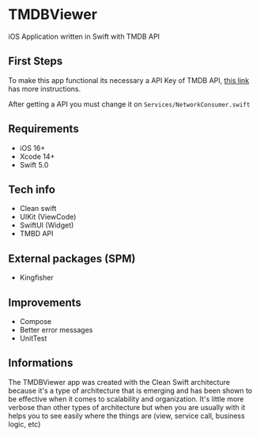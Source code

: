 # TMDBViewer
iOS Application written in Swift with TMDB API

## First Steps

To make this app functional its necessary a API Key of TMDB API, [this link](https://developers.themoviedb.org/3/getting-started/authentication) has more instructions.

After getting a API you must change it on `Services/NetworkConsumer.swift`

## Requirements

- iOS 16+
- Xcode 14+
- Swift 5.0

## Tech info

- Clean swift
- UIKit (ViewCode)
- SwiftUI (Widget)
- TMBD API

## External packages (SPM)
- Kingfisher

## Improvements

- Compose
- Better error messages
- UnitTest

## Informations

The TMDBViewer app was created with the Clean Swift architecture because it's a type of architecture that is emerging and has been shown to be effective when it comes to scalability and organization. It's little more verbose than other types of architecture but when you are usually with it helps you to see easily where the things are (view, service call, business logic, etc)
